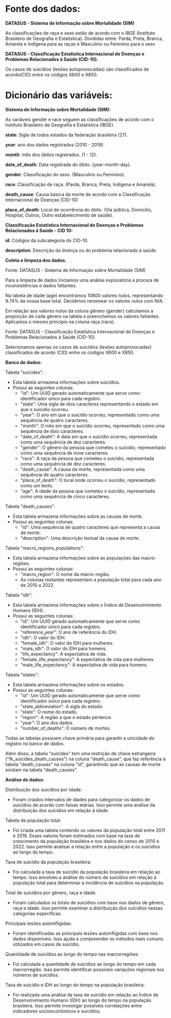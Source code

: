 # **Fonte dos dados:**

**DATASUS - Sistema de Informação sobre Mortalidade (SIM)**

As classificações de raça e sexo estão de acordo com o IBGE (Instituto Brasileiro de Geografia e Estatística). Divididas entre: Parda, Preta, Branca, Amarela e Indígena para as raças e Masculino ou Feminino para o sexo

**DATASUS - Classificação Estatística Internacional de Doenças e Problemas Relacionados à Saúde (CID-10).**

Os casos de suicídios (lesões autoprovocadas) são classificados de acordo(CID) entre os códigos X600 e X850.

# **Dicionário das variáveis:**

**Sistema de Informação sobre Mortalidade (SIM):**

As variáveis gender e race seguem as classificações de acordo com o Instituto Brasileiro de Geografia e Estatística (IBGE).

**state**: Sigla de todos estados da federação brasileira (27).

**year**: ano dos dados registrados (2010 - 2019).

**month**: mês dos óbitos registrados. (1 - 12).

**date_of_death**: Data registrada do óbito. (year-month-day).

**gender**: Classificação do sexo. (Masculino ou Feminino).

**race**: Classificação de raça. (Parda, Branca, Preta, Indígena e Amarela).

**death_cause**: Causa básica da morte de acordo com a Classificação Internacional de Doenças (CID-10)

**place_of_death**: Local de ocorrência do óbito. (Via pública, Domicílio, Hospital, Outros, Outro estabelecimento de saúde).

**Classificação Estatística Internacional de Doenças e Problemas Relacionados à Saúde - CID 10:**

**id**: Códigos da subcategoria do CID-10.

**description**: Descrição da doença ou do problema relacionado à saúde.


**Coleta e limpeza dos dados.**

Fonte: DATASUS - Sistema de Informação sobre Mortalidade (SIM)

Para a limpeza de dados iniciamos uma análise exploratória a procura de inconsistências e dados faltantes.

Na tabela de idade (age) encontramos 10800 valores nulos, representando 9.74% da nossa base total. Decidimos renomear os valores nulos com N/A.

Em relação aos valores nulos da coluna gênero (gender) calculamos a proporção de cada gênero na tabela e preenchemos os valores faltantes. Aplicamos o mesmo princípio na coluna raça (race).

Fonte: DATASUS - Classificação Estatística Internacional de Doenças e Problemas Relacionados à Saúde (CID-10).

Selecionamos apenas os casos de suicídios (lesões autoprovocadas) classificados de acordo (CID) entre os códigos X600 e X850.

**Banco de dados:**

Tabela "suicides":

-   Esta tabela armazena informações sobre suicídios.
-   Possui as seguintes colunas:
    -   "id": Um UUID gerado automaticamente que serve como identificador único para cada registro.
    -   "state": Uma sigla de dois caracteres representando o estado em que o suicídio ocorreu.
    -   "year": O ano em que o suicídio ocorreu, representado como uma sequência de quatro caracteres.
    -   "month": O mês em que o suicídio ocorreu, representado como uma sequência de dois caracteres.
    -   "date_of_death": A data em que o suicídio ocorreu, representada como uma sequência de dez caracteres.
    -   "gender": O gênero da pessoa que cometeu o suicídio, representado como uma sequência de nove caracteres.
    -   "race": A raça da pessoa que cometeu o suicídio, representada como uma sequência de dez caracteres.
    -   "death_cause": A causa da morte, representada como uma sequência de quatro caracteres.
    -   "place_of_death": O local onde ocorreu o suicídio, representado como um texto.
    -   "age": A idade da pessoa que cometeu o suicídio, representada como uma sequência de cinco caracteres.

Tabela "death_causes":

-   Esta tabela armazena informações sobre as causas de morte.
-   Possui as seguintes colunas:
    -   "id": Uma sequência de quatro caracteres que representa a causa de morte.
    -   "description": Uma descrição textual da causa de morte.

Tabela "macro_regions_populations":

-   Esta tabela armazena informações sobre as populações das macro-regiões.
-   Possui as seguintes colunas:
    -   "macro_region": O nome da macro-região.
    -   As colunas restantes representam a população total para cada ano de 2010 a 2022.

Tabela "idh":

-   Esta tabela armazena informações sobre o Índice de Desenvolvimento Humano (IDH).
-   Possui as seguintes colunas:
    -   "id": Um UUID gerado automaticamente que serve como identificador único para cada registro.
    -   "reference_year": O ano de referência do IDH.
    -   "idh": O valor do IDH.
    -   "female_idh": O valor do IDH para mulheres.
    -   "male_idh": O valor do IDH para homens.
    -   "life_expectancy": A expectativa de vida.
    -   "female_life_expectancy": A expectativa de vida para mulheres.
    -   "male_life_expectancy": A expectativa de vida para homens.

Tabela "states":

-   Esta tabela armazena informações sobre os estados.
-   Possui as seguintes colunas:
    -   "id": Um UUID gerado automaticamente que serve como identificador único para cada registro.
    -   "state_abbreviation": A sigla do estado.
    -   "state": O nome do estado.
    -   "region": A região a que o estado pertence.
    -   "year": O ano dos dados.
    -   "number_of_deaths": O número de mortes.

Todas as tabelas possuem chave primária para garantir a unicidade do registro no banco de dados.

Além disso, a tabela "suicides" tem uma restrição de chave estrangeira ("fk_suicides_death_causes") na coluna "death_cause", que faz referência à tabela "death_causes" na coluna "id", garantindo que as causas de morte existam na tabela "death_causes".

**Análise de dados:**

Distribuição dos suicídios por idade:

-   Foram criados intervalos de idades para categorizar os dados de suicídios de acordo com faixas etárias. Isso permite uma análise da distribuição dos suicídios em relação à idade.

Tabela de população total:

-   Foi criada uma tabela contendo os valores da população total entre 2011 e 2016. Esses valores foram estimados com base na taxa de crescimento da população brasileira e nos dados do censo de 2010 e 2022. Isso permite analisar a relação entre a população e os suicídios ao longo do tempo.

Taxa de suicídio da população brasileira:

-   Foi calculada a taxa de suicídio da população brasileira em relação ao tempo. Isso envolveu a análise do número de suicídios em relação à população total para determinar a incidência de suicídios na população.

Total de suicídios por gênero, raça e idade:

-   Foram calculados os totais de suicídios com base nos dados de gênero, raça e idade. Isso permite examinar a distribuição dos suicídios nessas categorias específicas.

Principais lesões autoinfligidas:

-   Foram identificadas as principais lesões autoinfligidas com base nos dados disponíveis. Isso ajuda a compreender os métodos mais comuns utilizados em casos de suicídio.

Quantidade de suicídios ao longo do tempo nas macrorregiões:

-   Foi calculada a quantidade de suicídios ao longo do tempo em cada macrorregião. Isso permite identificar possíveis variações regionais nos números de suicídios.

Taxa de suicídio e IDH ao longo do tempo na população brasileira:

-   Foi realizada uma análise da taxa de suicídio em relação ao Índice de Desenvolvimento Humano (IDH) ao longo do tempo na população brasileira. Isso permite investigar possíveis correlações entre indicadores socioeconômicos e suicídios.